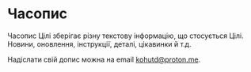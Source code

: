 # Часопис

<subject>Часопис Цілі</subject> зберігає різну текстову інформацію, що стосується <subject>Цілі</subject>. Новини,
оновлення, інструкції, деталі, цікавинки й т.д.

Надіслати свій допис можна на email [kohutd@proton.me](mailto:kohutd@proton.me).